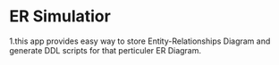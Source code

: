# ER Simulatior
1.this app provides easy way to store Entity-Relationships Diagram and generate DDL scripts for that perticuler ER Diagram.
